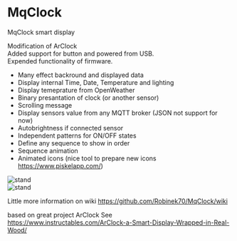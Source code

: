 # MqClock
MqClock smart display  
  
Modification of ArClock  
Added support for button and powered from USB.  
Expended functionality of firmware.  
- Many effect backround and displayed data  
- Display internal Time, Date, Temperature and lighting  
- Display temeprature from OpenWeather  
- Binary presantation of clock (or another sensor)  
- Scrolling message  
- Display sensors value from any MQTT broker (JSON not support for now)  
- Autobrightness if connected sensor  
- Independent patterns for ON/OFF states
- Define any sequence to show in order  
- Sequence animation  
- Animated icons (nice tool to prepare new icons https://www.piskelapp.com/)  

![stand](https://github.com/Robinek70/MqClock/raw/main/anime.gif)  
![stand](https://github.com/Robinek70/MqClock/raw/main/anime-icons.gif)  

Little more information on wiki https://github.com/Robinek70/MqClock/wiki

based on great project ArClock
See https://www.instructables.com/ArClock-a-Smart-Display-Wrapped-in-Real-Wood/
